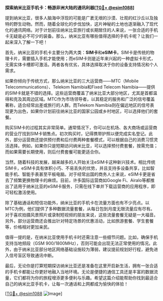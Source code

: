 **探索纳米比亚手机卡：畅游非洲大陆的通讯利器[[TG💪+ @esim1088](https://t.me/s/esim1088)]**

提到纳米比亚，很多人脑海中浮现的可能是广袤无垠的沙漠、壮观的红沙丘以及独特的野生动物。然而，随着全球化的步伐加快，这片神秘的土地也逐渐融入了现代化的通讯网络。对于计划前往纳米比亚旅行或长期居住的人来说，一张合适的手机卡无疑是必不可少的装备。那么，纳米比亚有哪些值得选择的手机卡呢？让我们一起来深入了解一下吧！

首先，纳米比亚的手机卡主要分为两大类：**SIM卡**和**eSIM卡**。SIM卡是传统的物理卡片，需要插入手机才能使用；而eSIM卡则是近年来兴起的一种虚拟卡形式，无需实体卡槽即可激活。两者各有优劣，具体选择取决于你的设备支持情况和个人需求。

如果你倾向于传统方式，那么纳米比亚的三大运营商——MTC（Mobile Telecommunications）、Telekom Namibia和Fixed Telecom Namibia——提供的SIM卡就是不错的选择。这些运营商覆盖了纳米比亚大部分地区，尤其是首都温得和克及其周边区域。MTC作为市场领导者，以其稳定的服务和广泛的信号覆盖著称，适合经常出差或旅行的人群。而Telekom Namibia则在偏远地区的信号表现更为出色，如果你计划前往纳米比亚的国家公园或乡村地区，可以选择他们的套餐。

购买SIM卡的过程其实非常简单。通常情况下，你可以在机场、各大商场或运营商的营业厅找到SIM卡销售点。初次购买时，记得携带护照以便完成实名登记。此外，部分运营商还提供预付费和后付费两种套餐模式，可以根据自己的消费习惯灵活选择。例如，如果你只是短期访问纳米比亚，可以选择预付费套餐，按需充值；而如果需要长期使用，则后付费套餐可能更适合你。

当然，随着科技的发展，越来越多的人开始关注eSIM卡这种新兴技术。相比传统SIM卡，eSIM卡具有体积小巧、不易丢失的优势，并且支持多设备共享，比如智能手机、智能手表甚至平板电脑。对于经常出国的商务人士来说，eSIM卡更是省去了频繁更换物理卡的麻烦。目前，许多国际运营商如Google Fi、Airalo等都推出了适用于纳米比亚的eSIM卡服务，只需在线下单并下载运营商的应用程序，即可轻松激活使用。

除了基础通话和短信功能外，纳米比亚的手机卡在流量方面也有不少亮点。以MTC为例，他们提供了多种数据流量套餐，从每日包到月度无限流量应有尽有。对于喜欢拍摄风景照片或录制短视频的朋友来说，这些流量套餐无疑是一大福音。另外，部分运营商还会推出针对特定场景的优惠活动，比如旅游套餐、学生套餐等，价格相对更加亲民。

值得一提的是，在纳米比亚使用手机卡时还需注意一些细节问题。比如，确保手机支持当地频段（GSM 900/1800MHz），否则可能会出现无法正常使用的情况。此外，由于纳米比亚部分地区网络基础设施较为薄弱，建议提前规划好行程，避免进入信号盲区导致通讯中断。

最后，无论你是打算短期探访纳米比亚还是准备在这里开启新生活，拥有一张合适的手机卡都能让你更好地融入当地环境。无论是便捷的通信工具还是丰富的数据流量，它们都将为你的旅程增添更多便利与乐趣。希望这篇介绍能帮助你找到最适合自己的纳米比亚手机卡，让每一次通话和上网都成为愉快的体验！

[[TG💪+ @esim1088](https://t.me/s/esim1088) ![Image](https://i.postimg.cc/4NQfJmqS/Snipaste-2025-05-13-00-14-12.png)]